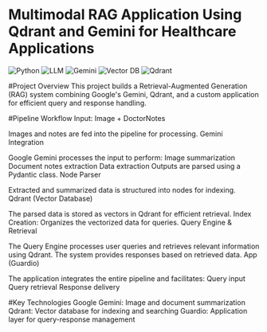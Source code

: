 # Multimodal RAG Application Using Qdrant and Gemini for Healthcare Applications
![Python](https://img.shields.io/badge/python-3.9-blue)
![LLM](https://img.shields.io/badge/LLM-Enabled-orange)
![Gemini](https://img.shields.io/badge/Gemini-Google-red)
![Vector DB](https://img.shields.io/badge/Vector%20DB-Qdrant-grey)
![Qdrant](https://img.shields.io/badge/Qdrant-Search%20Engine-green)

#Project Overview
This project builds a Retrieval-Augmented Generation (RAG) system combining Google's Gemini, Qdrant, and a custom application for efficient query and response handling.

#Pipeline Workflow
Input: Image + DoctorNotes

Images and notes are fed into the pipeline for processing.
Gemini Integration

Google Gemini processes the input to perform:
Image summarization
Document notes extraction
Data extraction
Outputs are parsed using a Pydantic class.
Node Parser

Extracted and summarized data is structured into nodes for indexing.
Qdrant (Vector Database)

The parsed data is stored as vectors in Qdrant for efficient retrieval.
Index Creation: Organizes the vectorized data for queries.
Query Engine & Retrieval

The Query Engine processes user queries and retrieves relevant information using Qdrant.
The system provides responses based on retrieved data.
App (Guardio)

The application integrates the entire pipeline and facilitates:
Query input
Query retrieval
Response delivery

#Key Technologies
Google Gemini: Image and document summarization
Qdrant: Vector database for indexing and searching
Guardio: Application layer for query-response management
